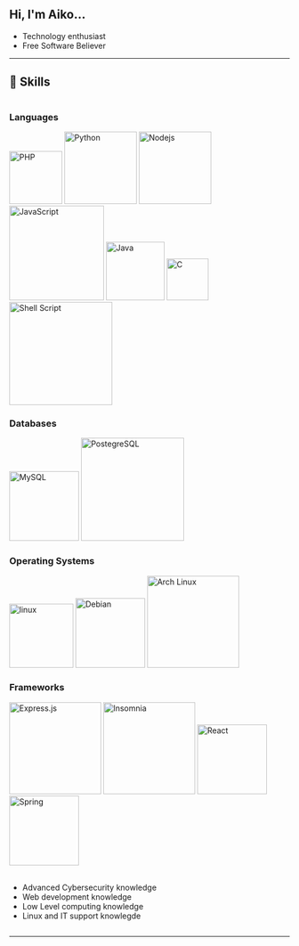 ## Hi, I'm Aiko...
  <ul>
    <li> Technology enthusiast </li>
    <li> Free Software Believer </li>
  </ul>
<hr>

## 💎 Skills <br>
<div style="display: inline-block">

  ### Languages
  <img width="95" alt="PHP" src="https://img.shields.io/badge/php-%23777BB4.svg?style=for-the-badge&logo=php&logoColor=white"/>
  <img width="130" alt="Python" src="https://img.shields.io/badge/python-3670A0?style=for-the-badge&logo=python&logoColor=ffdd54" /> 
  <img width="130" alt="Nodejs" src="https://img.shields.io/badge/Node.js-43853D?style=for-the-badge&logo=node.js&logoColor=white" />  
  <img width="170" alt="JavaScript" src="https://img.shields.io/badge/javascript-%23323330.svg?style=for-the-badge&logo=javascript&logoColor=%23F7DF1E" />
  <img width="105" alt="Java" src="https://img.shields.io/badge/Java-ED8B00?style=for-the-badge&logo=openjdk&logoColor=white"/>
  <img width="75" alt="C" src="https://img.shields.io/badge/C-00599C?style=for-the-badge&logo=c&logoColor=white"/>
  <img width="185" alt="Shell Script" src="https://img.shields.io/badge/Shell_Script-121011?style=for-the-badge&logo=gnu-bash&logoColor=white"/>

  ### Databases
  <img width="125" alt="MySQL" src="https://img.shields.io/badge/mysql-%2300f.svg?style=for-the-badge&logo=mysql&logoColor=white"/>
  <img width="185" alt="PostegreSQL" src="https://img.shields.io/badge/PostgreSQL-316192?style=for-the-badge&logo=postgresql&logoColor=white"/>

  ### Operating Systems
  <img width="115" alt="linux" src="https://img.shields.io/badge/Linux-FCC624?style=for-the-badge&logo=linux&logoColor=black"/>
  <img width="125" alt="Debian" src="https://img.shields.io/badge/Debian-A81D33?style=for-the-badge&logo=debian&logoColor=white"/>
  <img width="165" alt="Arch Linux" src="https://img.shields.io/badge/Arch_Linux-1793D1?style=for-the-badge&logo=arch-linux&logoColor=white"/>

  ### Frameworks
  <img width="165" alt="Express.js" src="https://img.shields.io/badge/express.js-%23404d59.svg?style=for-the-badge&logo=express&logoColor=%2361DAFB"/>
  <img width="165" alt="Insomnia" src="https://img.shields.io/badge/Insomnia-black?style=for-the-badge&logo=insomnia&logoColor=5849BE"/>
  <img width="125" alt="React" src="https://img.shields.io/badge/react-%2320232a.svg?style=for-the-badge&logo=react&logoColor=%2361DAFB"/>
  <img width="125" alt="Spring" src="https://img.shields.io/badge/spring-%236DB33F.svg?style=for-the-badge&logo=spring&logoColor=white"/>
  
  <ul><br>
    <li> Advanced Cybersecurity knowledge</li>
    <li> Web development knowledge</li>
    <li> Low Level computing knowledge </li>
    <li> Linux and IT support knowlegde </li>
  </ul>
</div>
<hr>
 



